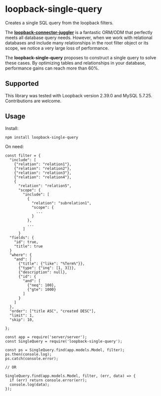 # loopback-single-query
Creates a single SQL query from the loopback filters.

The **[loopback-connector-juggler](https://github.com/strongloop/loopback-datasource-juggler)** is a fantastic ORM/ODM that perfectly meets all database query needs. However, when we work with relational databases and include many relationships in the root filter object or its scope, we notice a very large loss of performance.

The **loopback-single-query** proposes to construct a single query to solve these cases. By optimizing tables and relationships in your database, performance gains can reach more than 60%.

## Supported

This library was tested with Loopback version 2.39.0 and MySQL 5.7.25. Contributions are welcome.

## Usage

Install:

```
npm install loopback-single-query
```

On need:

```
const filter = {
  "include": [
    {"relation": "relation1"},
    {"relation": "relation2"},
    {"relation": "relation3"},
    {"relation": "relation4"},
    {
      "relation": "relation5",
      "scope": {
        "include": [
          {
            "relation": "subrelation1",
            "scope": {
              ...
            }
          },
          ...
        ]
      }
  "fields": {
    "id": true,
    "title": true
  }
  "where": {
    "and": [
      {"title": {"like": "%Term%"}},
      {"type": {"inq": [1, 3]}},
      {"description": null},
      {"id": {
        "and": [
          {"neq": 100},
          {"gte": 1000}
        ]
      }
    ]
  },
  "order": ["title ASC", "created DESC"],
  "limit": 1,
  "skip": 10,
  
};

const app = require('server/server');
const SingleQuery = require('loopback-single-query');

const ps = SingleQuery.find(app.models.Model, filter);
ps.then(console.log);
ps.catch(console.error);

// OR

SingleQuery.find(app.models.Model, filter, (err, data) => {
  if (err) return console.error(err);
  console.log(data);
});
```